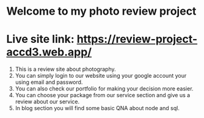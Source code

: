 # Welcome to my photo review project

# Live site link: https://review-project-accd3.web.app/

1. This is a review site about photography.
2. You can simply login to our website using your google account your using email and password.
3. You can also check our portfolio for making your decision more easier.
4. You can choose your package from our service section and give us a review about our service.
5. In blog section you will find some basic QNA about node and sql.